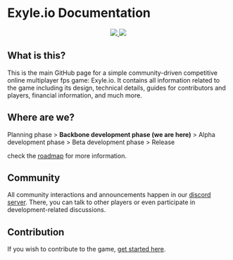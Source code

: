 # Exyle.io Documentation

<p align="center">
	<a href="https://discord.gg/synPSeuNFK">
		<img src="https://shields.io/badge/discord-5865F2?style=for-the-badge&logo=discord&logoColor=white" />
	</a>
	<a href="https://www.patreon.com/developomp">
		<img src="https://img.shields.io/badge/patreon-f96854?style=for-the-badge&logo=patreon&logoColor=white" />
	</a>
</p>

## What is this?

This is the main GitHub page for a simple community-driven
competitive online multiplayer fps game: Exyle.io.
It contains all information related to the game including its
design, technical details, guides for contributors and players,
financial information, and much more.

## Where are we?

Planning phase > **Backbone development phase (we are here)** > Alpha development phase > Beta development phase > Release

check the [roadmap](./docs/roadmap.md) for more information.

## Community

All community interactions and announcements happen in our
[discord server](https://discord.gg/synPSeuNFK).
There, you can talk to other players or even participate
in development-related discussions.

## Contribution

If you wish to contribute to the game,
[get started here](./docs/guides/README.md).
